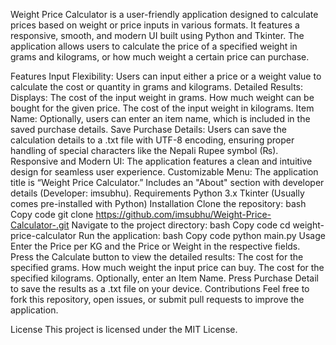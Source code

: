 Weight Price Calculator is a user-friendly application designed to calculate prices based on weight or price inputs in various formats. It features a responsive, smooth, and modern UI built using Python and Tkinter. The application allows users to calculate the price of a specified weight in grams and kilograms, or how much weight a certain price can purchase.

Features
Input Flexibility: Users can input either a price or a weight value to calculate the cost or quantity in grams and kilograms.
Detailed Results: Displays:
The cost of the input weight in grams.
How much weight can be bought for the given price.
The cost of the input weight in kilograms.
Item Name: Optionally, users can enter an item name, which is included in the saved purchase details.
Save Purchase Details: Users can save the calculation details to a .txt file with UTF-8 encoding, ensuring proper handling of special characters like the Nepali Rupee symbol (₨).
Responsive and Modern UI: The application features a clean and intuitive design for seamless user experience.
Customizable Menu:
The application title is “Weight Price Calculator.”
Includes an "About" section with developer details (Developer: imsubhu).
Requirements
Python 3.x
Tkinter (Usually comes pre-installed with Python)
Installation
Clone the repository:
bash
Copy code
git clone https://github.com/imsubhu/Weight-Price-Calculator-.git
Navigate to the project directory:
bash
Copy code
cd weight-price-calculator
Run the application:
bash
Copy code
python main.py
Usage
Enter the Price per KG and the Price or Weight in the respective fields.
Press the Calculate button to view the detailed results:
The cost for the specified grams.
How much weight the input price can buy.
The cost for the specified kilograms.
Optionally, enter an Item Name.
Press Purchase Detail to save the results as a .txt file on your device.
Contributions
Feel free to fork this repository, open issues, or submit pull requests to improve the application.

License
This project is licensed under the MIT License.

